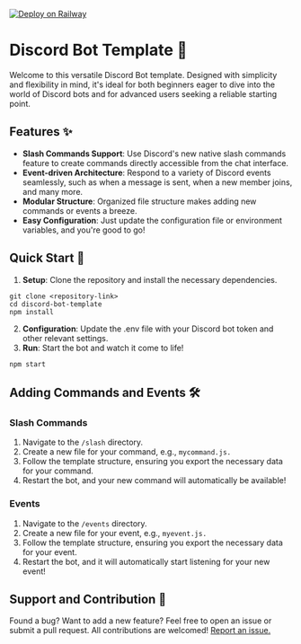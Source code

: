 [![Deploy on Railway](https://railway.app/button.svg)](https://railway.app/template/aInPaS?referralCode=ref)

# Discord Bot Template 🤖
Welcome to this versatile Discord Bot template. Designed with simplicity and flexibility in mind, it's ideal for both beginners eager to dive into the world of Discord bots and for advanced users seeking a reliable starting point.
## Features ✨
* **Slash Commands Support**: Use Discord's new native slash commands feature to create commands directly accessible from the chat interface.
* **Event-driven Architecture**: Respond to a variety of Discord events seamlessly, such as when a message is sent, when a new member joins, and many more.
* **Modular Structure**: Organized file structure makes adding new commands or events a breeze.
* **Easy Configuration**: Just update the configuration file or environment variables, and you're good to go!

## Quick Start 🚀
1. **Setup**: Clone the repository and install the necessary dependencies. 
```
git clone <repository-link>
cd discord-bot-template
npm install
```
2. **Configuration**: Update the .env file with your Discord bot token and other relevant settings.
3. **Run**: Start the bot and watch it come to life!
```
npm start
```
## Adding Commands and Events 🛠
### Slash Commands
1. Navigate to the `/slash` directory.
2. Create a new file for your command, e.g., `mycommand.js.`
3. Follow the template structure, ensuring you export the necessary data for your command.
4. Restart the bot, and your new command will automatically be available!
### Events
1. Navigate to the `/events` directory.
2. Create a new file for your event, e.g., `myevent.js.`
3. Follow the template structure, ensuring you export the necessary data for your event.
4. Restart the bot, and it will automatically start listening for your new event!

## Support and Contribution 👥
Found a bug? Want to add a new feature? Feel free to open an issue or submit a pull request. All contributions are welcomed! [Report an issue.](https://github.com/nateloeffel/BaseDiscordBot/issues/new/choose)